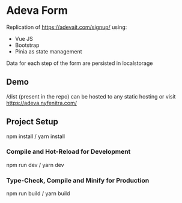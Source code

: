 # Adeva Form

Replication of https://adevait.com/signup/ using:

- Vue JS
- Bootstrap
- Pinia as state management

Data for each step of the form are persisted in localstorage

## Demo

/dist (present in the repo) can be hosted to any static hosting
or visit <a href="https://adeva.nyfenitra.com/">https://adeva.nyfenitra.com/</a>

## Project Setup

npm install / yarn install

### Compile and Hot-Reload for Development

npm run dev / yarn dev

### Type-Check, Compile and Minify for Production

npm run build / yarn build

